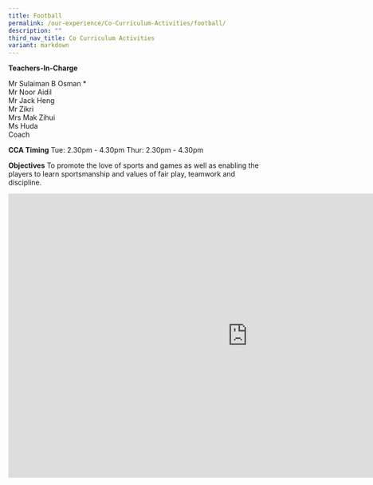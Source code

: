 ```yaml
---
title: Football
permalink: /our-experience/Co-Curriculum-Activities/football/
description: ""
third_nav_title: Co Curriculum Activities
variant: markdown
---
```

**Teachers-In-Charge**  
  
Mr Sulaiman B Osman \*  
Mr Noor Aidil<br>
Mr Jack Heng <br>
Mr Zikri<br>
Mrs Mak Zihui <br>
Ms Huda<br>
Coach

**CCA Timing**
Tue: 2.30pm - 4.30pm
Thur: 2.30pm - 4.30pm

**Objectives**
To promote the love of sports and games as well as enabling the players to learn sportsmanship and values of fair play, teamwork and discipline.

<iframe allowfullscreen="true" height="569" width="960" frameborder="0" src="https://docs.google.com/presentation/d/e/2PACX-1vQlopV3b6CwsMSEhhYYdiUhYPTpHYp5Ybt2fl9EahA0Lg12V2wlTALjOn8Rqlbcju1JjhTaGwz1fQG0/embed?start=true&amp;loop=true&amp;delayms=5000"></iframe>